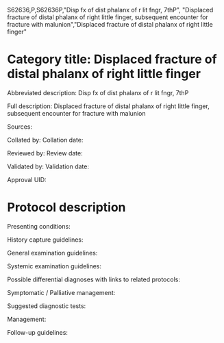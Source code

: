 S62636,P,S62636P,"Disp fx of dist phalanx of r lit fngr, 7thP", "Displaced fracture of distal phalanx of right little finger, subsequent encounter for fracture with malunion","Displaced fracture of distal phalanx of right little finger"
# Category title: Displaced fracture of distal phalanx of right little finger

Abbreviated description: Disp fx of dist phalanx of r lit fngr, 7thP

Full description: Displaced fracture of distal phalanx of right little finger, subsequent encounter for fracture with malunion

Sources:

Collated by:
Collation date:

Reviewed by:
Review date:

Validated by:
Validation date:

Approval UID:

# Protocol description

Presenting conditions:

History capture guidelines:

General examination guidelines:

Systemic examination guidelines:

Possible differential diagnoses with links to related protocols:

Symptomatic / Palliative management:

Suggested diagnostic tests:

Management:

Follow-up guidelines:
